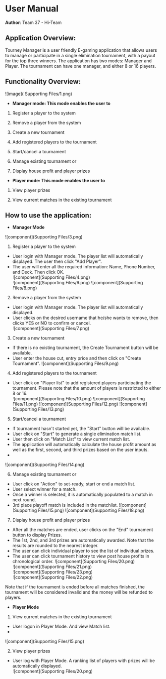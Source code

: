 # User Manual

**Author**: Team 37 - Hi-Team

## Application Overview:

Tourney Manager is a user friendly E-gaming application that allows users to manage or participate in a single elimination tournament, with a payout for the top three winners. The application has two modes: Manager and Player. The tournament can have one manager, and either 8 or 16 players.

## Functionality Overview:

![image]( Supporting Files/1.png)  

- **Manager mode: This mode enables the user to**

1.	Register a player to the system

2.	Remove a player from the system

3. Create a new tournament

4. Add registered players to the tournament

5. Start/cancel a tournament

6.	Manage existing tournament or 

7.	Display house profit and player prizes

- **Player mode: This mode enables the user to**

1.	View player prizes

2.	View current matches in the existing tournament

## How to use the application:

- **Manager Mode**

![component](Supporting Files/3.png)  

1.	Register a player to the system
  * User login with Manager mode. The player list will automatically displayed. The user then click "Add Player".  
  * The user will enter all the required information: Name, Phone Number, and Deck. Then click OK.  
![component](Supporting Files/4.png)  
![component](Supporting Files/6.png) 
![component](Supporting Files/8.png) 
2.	Remove a player from the system
  * User login with Manager mode. The player list will automatically displayed.
  * User clicks on the desired username that he/she wants to remove, then clicks YES or NO to confirm or cancel.    
![component](Supporting Files/7.png) 

3. Create a new tournament
  * If there is no existing tournament, the Create Tournament button will be available.  
  * User enter the house cut, entry price and then click on "Create Tournament".
![component](Supporting Files/9.png) 

4. Add registered players to the tournament
  * User click on "Player list" to add registered players participating the tournament. Please note that the amount of players is restricted to either 8 or 16.  
![component](Supporting Files/10.png) 
![component](Supporting Files/11.png) 
![component](Supporting Files/12.png) 
![component](Supporting Files/13.png) 

5. Start/cancel a tournament
  * If tournament hasn't started yet, the "Start" button will be available.  
  * User click on "Start" to generate a single elimination match list. 
  * User then click on "Match List" to view current match list.
  * The application will automatically calculate the house profit amount as well as the first, second, and third prizes based on the user inputs.
  * 
![component](Supporting Files/14.png) 

6.	Manage existing tournament or 
  * User click on "Action" to set-ready, start or end a match list.
  * User select winner for a match.
  * Once a winner is selected, it is automatically populated to a match in next round. 
  * 3rd place playoff match is included in the matchlist.
![component](Supporting Files/15.png) 
![component](Supporting Files/18.png) 


7.	Display house profit and player prizes
  * After all the matches are ended, user clicks on the "End" tournament button to display Prizes. 
  * The 1st, 2nd, and 3rd prizes are automatically awarded. Note that the results are rounded to the nearest integer.  
  * The user can click individual player to see the list of individual prizes.
  * The user can click tournament history to view post house profits in chronological order.
![component](Supporting Files/20.png)  
![component](Supporting Files/21.png)  
![component](Supporting Files/23.png)  
![component](Supporting Files/22.png)  

 Note that if the tournament is ended before all matches finished, the tournament will be considered invalid and the money will be refunded to players. 
 
 
- **Player Mode**


1.	View current matches in the existing tournament
  * User logon in Player Mode. And view Match list.
  * 
![component](Supporting Files/15.png) 

2.	View player prizes

  * User log with Player Mode. A ranking list of players with prizes will be automatically displayed.  
![component](Supporting Files/20.png)  
